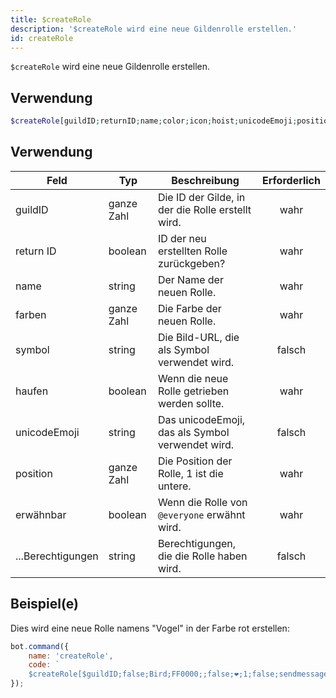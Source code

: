 ```yaml
---
title: $createRole
description: '$createRole wird eine neue Gildenrolle erstellen.'
id: createRole
---
```


`$createRole` wird eine neue Gildenrolle erstellen.

## Verwendung

```php
$createRole[guildID;returnID;name;color;icon;hoist;unicodeEmoji;position;mentionable;...permissions]
```

## Verwendung

| Feld              | Typ        | Beschreibung                                      | Erforderlich |
| ----------------- | ---------- | ------------------------------------------------- |:------------:|
| guildID           | ganze Zahl | Die ID der Gilde, in der die Rolle erstellt wird. |     wahr     |
| return ID         | boolean    | ID der neu erstellten Rolle zurückgeben?          |     wahr     |
| name              | string     | Der Name der neuen Rolle.                         |     wahr     |
| farben            | ganze Zahl | Die Farbe der neuen Rolle.                        |     wahr     |
| symbol            | string     | Die Bild-URL, die als Symbol verwendet wird.      |    falsch    |
| haufen            | boolean    | Wenn die neue Rolle getrieben werden sollte.      |     wahr     |
| unicodeEmoji      | string     | Das unicodeEmoji, das als Symbol verwendet wird.  |    falsch    |
| position          | ganze Zahl | Die Position der Rolle, 1 ist die untere.         |     wahr     |
| erwähnbar         | boolean    | Wenn die Rolle von `@everyone` erwähnt wird.      |     wahr     |
| ...Berechtigungen | string     | Berechtigungen, die die Rolle haben wird.         |    falsch    |

## Beispiel(e)

Dies wird eine neue Rolle namens "Vogel" in der Farbe rot erstellen:

```javascript
bot.command({
    name: 'createRole',
    code: `
    $createRole[$guildID;false;Bird;FF0000;;false;❤;1;false;sendmessages]`
});
```

